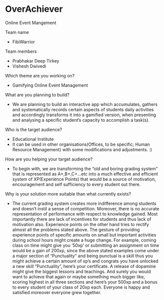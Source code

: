 # OverAchiever
 Online Event Mangement



Team name
- FibiWarrior

Team members
- Prabhakar Deep Tirkey
- Vishesh Dwivedi

Which theme are you working on?
- Gamifying Online Event Management

What are you planning to build?
- We are planning to build an interactive app which accumulates, gathers and systematically records certain aspects of students daily activities and accordingly transforms it into a gamified version, when presenting and analysing a specific student’s capacity to accomplish a task(s).

Who is the target audience?
- Educational Institute
- It can be used in other organisations(Offices, to be specific; Human Resource Management) with some modifications and adjustments. :)

How are you helping your target audience?
- To begin with, we are transforming the “old and boring grading system” that is represented as A+,B+,C+...etc into a much effective and efficient system of XP(Experience Points) that would be a source of motivation, encouragement and self sufficiency to every student out there. 



Why is your solution more suitable than what currently exists?
- The current grading system creates more indifference among students and doesn’t instil a sense of competition. Moreover, there is no accurate representation of performance with respect to knowledge gained. Most importantly there are lack of incentives for students and thus lack of motivation also. Experience points on the other hand tries to rectify almost all the problems stated above. The gesture of providing experience points of specific amounts on small but important activities during school hours might create a huge change. For example, coming class on time might give you ‘50xp’ or submitting an assignment on time would be a gain of 200xp, since the above stated examples come under a major section of “Punctuality” and being punctual is a skill thus you might achieve a certain amount of xp’s and congrats you have unlocked a new skill “Punctuality”, here’s your certificate. A release of dopamine might give the biggest lessons and teachings. And surely you would want to achieve that again or maybe something much bigger like, scoring highest in all three sections and here’s your 500xp and a bonus to every student of your class of 20xp each. Everyone is happy and satisfied moreover everyone grew together.


